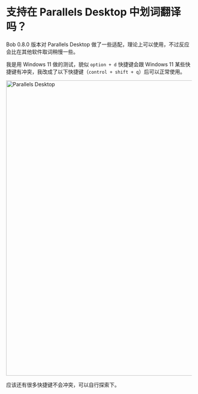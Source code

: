 # 支持在 Parallels Desktop 中划词翻译吗？

Bob 0.8.0 版本对 Parallels Desktop 做了一些适配，理论上可以使用，不过反应会比在其他软件取词稍慢一些。

我是用 Windows 11 做的测试，貌似 `option + d` 快捷键会跟 Windows 11 某些快捷键有冲突，我改成了以下快捷键（`control + shift + q`）后可以正常使用。

<img src="https://gh.wwang.de/ripperhe/oss/master/2022/0228/Xnip2022-02-28_09-24-14.jpg" alt="Parallels Desktop" width=800 />

应该还有很多快捷键不会冲突，可以自行探索下。